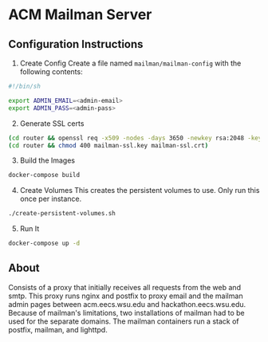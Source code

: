 # ACM Mailman Server

## Configuration Instructions

1. Create Config
  Create a file named `mailman/mailman-config` with the following contents:
  ```sh
  #!/bin/sh
  
  export ADMIN_EMAIL=<admin-email>
  export ADMIN_PASS=<admin-pass>
  ```

2. Generate SSL certs
  ```sh
  (cd router && openssl req -x509 -nodes -days 3650 -newkey rsa:2048 -keyout mailman-ssl.key -out mailman-ssl.crt)
  (cd router && chmod 400 mailman-ssl.key mailman-ssl.crt)
  ```

3. Build the Images
  ```sh
  docker-compose build
  ```

4. Create Volumes
  This creates the persistent volumes to use. Only run this once per instance.
  ```sh
  ./create-persistent-volumes.sh
  ```

5. Run It
  ```sh
  docker-compose up -d
  ```

## About
Consists of a proxy that initially receives all requests from the web and smtp.
This proxy runs nginx and postfix to proxy email and the mailman admin
pages between acm.eecs.wsu.edu and hackathon.eecs.wsu.edu. Because of mailman's
limitations, two installations of mailman had to be used for the separate
domains. The mailman containers run a stack of postfix, mailman, and lighttpd.
